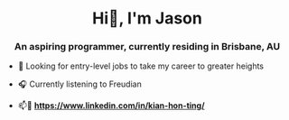 <h1 align="center">Hi👋, I'm Jason</h1>
<h3 align="center">An aspiring programmer, currently residing in Brisbane, AU</h3>

- :eyes: Looking for entry-level jobs to take my career to greater heights

- :headphones: Currently listening to Freudian

- 📫:link: **https://www.linkedin.com/in/kian-hon-ting/**



